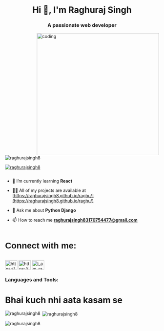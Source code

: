 <h1 align="center">Hi 👋, I'm Raghuraj Singh</h1>
<h3 align="center">A passionate web developer</h3>

<img align="right" alt="coding" width="400" src="https://user-images.githubusercontent.com/55389276/140866485-8fb1c876-9a8f-4d6a-98dc-08c4981eaf70.gif">

<p align="left"> <img src="https://komarev.com/ghpvc/?username=raghurajsingh8&label=Profile%20views&color=0e75b6&style=flat" alt="raghurajsingh8" /> </p>

<p align="left"> <a href="https://github.com/ryo-ma/github-profile-trophy"><img src="https://github-profile-trophy.vercel.app/?username=raghurajsingh8" alt="raghurajsingh8" /></a> </p>

<p align="left"> <a href="https://twitter.com/" target="blank"><img src="https://img.shields.io/twitter/follow/?logo=twitter&style=for-the-badge" alt="" /></a> </p>

- 🌱 I’m currently learning **React**

- 👨‍💻 All of my projects are available at [https://raghurajsingh8.github.io/raghu/](https://raghurajsingh8.github.io/raghu/)

- 💬 Ask me about **Python Django**

- 📫 How to reach me **raghurajsingh83170754477@gmail.com**



  

<h1 style="
        font-family: Arial, sans-serif;
        display: inline-block;
        animation: rainbowColors 3s infinite, textSize 2s infinite;
        @keyframes rainbowColors {
            0% { color: red; }
            14% { color: orange; }
            28% { color: yellow; }
            42% { color: green; }
            57% { color: blue; }
            71% { color: indigo; }
            85% { color: violet; }
            100% { color: red; }
        }
        @keyframes textSize {
            0%, 100% { font-size: 30px; }
            25% { font-size: 40px; }
            50% { font-size: 50px; }
            75% { font-size: 60px; }
        }"  align="left">Connect with me:</h1>
<p align="left">
<a href="https://codepen.io/raghuraj-pratap-singh" target="blank"><img align="center" src="https://raw.githubusercontent.com/rahuldkjain/github-profile-readme-generator/master/src/images/icons/Social/codepen.svg" alt="https://codepen.io/raghuraj-pratap-singh" height="30" width="40" /></a>
<a href="https://linkedin.com/in/raghuraj-pratap-singh-kietians/" target="blank"><img align="center" src="https://raw.githubusercontent.com/rahuldkjain/github-profile-readme-generator/master/src/images/icons/Social/linked-in-alt.svg" alt="https://www.linkedin.com/in/raghuraj-pratap-singh-kietians/" height="30" width="40" /></a>
<a href="https://instagram.com/i_am_raghurajsingh" target="blank"><img align="center" src="https://raw.githubusercontent.com/rahuldkjain/github-profile-readme-generator/master/src/images/icons/Social/instagram.svg" alt="i_am_raghurajsingh" height="30" width="40" /></a>
<!-- <a href="https://www.youtube.com/channel/UC4YaAagnnAOK0883zQeaBPg" target="blank"><img align="center" src="https://raw.githubusercontent.com/rahuldkjain/github-profile-readme-generator/master/src/images/icons/Social/youtube.svg" alt="https://www.youtube.com/channel/uc4yaaagnnaok0883zqeabpg" height="30" width="40" /></a> -->
<!-- <a href="https://www.codechef.com/users/raghurajsingh8" target="blank"><img align="center" src="https://cdn.jsdelivr.net/npm/simple-icons@3.1.0/icons/codechef.svg" alt="raghurajsingh8" height="30" width="40" /></a>
<a href="https://www.leetcode.com/raghurajsingh8" target="blank"><img align="center" src="https://raw.githubusercontent.com/rahuldkjain/github-profile-readme-generator/master/src/images/icons/Social/leet-code.svg" alt="raghurajsingh8" height="30" width="40" /></a>
<a href="https://auth.geeksforgeeks.org/user/raghurajsinghit" target="blank"><img align="center" src="https://raw.githubusercontent.com/rahuldkjain/github-profile-readme-generator/master/src/images/icons/Social/geeks-for-geeks.svg" alt="raghurajsinghit" height="30" width="40" /></a> -->
</p>

<h3 align="left">Languages and Tools:</h3>
<!-- <p align="left"> <a href="https://www.cprogramming.com/" target="_blank" rel="noreferrer"> <img src="https://raw.githubusercontent.com/devicons/devicon/master/icons/c/c-original.svg" alt="c" width="40" height="40"/> </a> <a href="https://www.w3schools.com/cpp/" target="_blank" rel="noreferrer"> <img src="https://raw.githubusercontent.com/devicons/devicon/master/icons/cplusplus/cplusplus-original.svg" alt="cplusplus" width="40" height="40"/> </a> <a href="https://www.w3schools.com/css/" target="_blank" rel="noreferrer"> <img src="https://raw.githubusercontent.com/devicons/devicon/master/icons/css3/css3-original-wordmark.svg" alt="css3" width="40" height="40"/> </a> <a href="https://www.djangoproject.com/" target="_blank" rel="noreferrer"> <img src="https://cdn.worldvectorlogo.com/logos/django.svg" alt="django" width="40" height="40"/> </a> <a href="https://expressjs.com" target="_blank" rel="noreferrer"> <img src="https://raw.githubusercontent.com/devicons/devicon/master/icons/express/express-original-wordmark.svg" alt="express" width="40" height="40"/> </a> <a href="https://git-scm.com/" target="_blank" rel="noreferrer"> <img src="https://www.vectorlogo.zone/logos/git-scm/git-scm-icon.svg" alt="git" width="40" height="40"/> </a> <a href="https://www.w3.org/html/" target="_blank" rel="noreferrer"> <img src="https://raw.githubusercontent.com/devicons/devicon/master/icons/html5/html5-original-wordmark.svg" alt="html5" width="40" height="40"/> </a> <a href="https://www.java.com" target="_blank" rel="noreferrer"> <img src="https://raw.githubusercontent.com/devicons/devicon/master/icons/java/java-original.svg" alt="java" width="40" height="40"/> </a> <a href="https://developer.mozilla.org/en-US/docs/Web/JavaScript" target="_blank" rel="noreferrer"> <img src="https://raw.githubusercontent.com/devicons/devicon/master/icons/javascript/javascript-original.svg" alt="javascript" width="40" height="40"/> </a> <a href="https://www.mongodb.com/" target="_blank" rel="noreferrer"> <img src="https://raw.githubusercontent.com/devicons/devicon/master/icons/mongodb/mongodb-original-wordmark.svg" alt="mongodb" width="40" height="40"/> </a> <a href="https://www.mysql.com/" target="_blank" rel="noreferrer"> <img src="https://raw.githubusercontent.com/devicons/devicon/master/icons/mysql/mysql-original-wordmark.svg" alt="mysql" width="40" height="40"/> </a> <a href="https://nodejs.org" target="_blank" rel="noreferrer"> <img src="https://raw.githubusercontent.com/devicons/devicon/master/icons/nodejs/nodejs-original-wordmark.svg" alt="nodejs" width="40" height="40"/> </a> <a href="https://www.postgresql.org" target="_blank" rel="noreferrer"> <img src="https://raw.githubusercontent.com/devicons/devicon/master/icons/postgresql/postgresql-original-wordmark.svg" alt="postgresql" width="40" height="40"/> </a> <a href="https://www.python.org" target="_blank" rel="noreferrer"> <img src="https://raw.githubusercontent.com/devicons/devicon/master/icons/python/python-original.svg" alt="python" width="40" height="40"/> </a> <a href="https://reactjs.org/" target="_blank" rel="noreferrer"> <img src="https://raw.githubusercontent.com/devicons/devicon/master/icons/react/react-original-wordmark.svg" alt="react" width="40" height="40"/> </a> <a href="https://tailwindcss.com/" target="_blank" rel="noreferrer"> <img src="https://www.vectorlogo.zone/logos/tailwindcss/tailwindcss-icon.svg" alt="tailwind" width="40" height="40"/> </a> </p> -->
<h1>Bhai kuch nhi aata kasam se </h1>

<p><img align="left" src="https://github-readme-stats.vercel.app/api/top-langs?username=raghurajsingh8&show_icons=true&locale=en&layout=compact" alt="raghurajsingh8" /></p>

<p>&nbsp;<img align="center" src="https://github-readme-stats.vercel.app/api?username=raghurajsingh8&show_icons=true&locale=en" alt="raghurajsingh8" /></p>

<p><img align="center" src="https://github-readme-streak-stats.herokuapp.com/?user=raghurajsingh8&" alt="raghurajsingh8" /></p>
